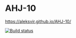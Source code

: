 # AHJ-10

https://aleksvir.github.io/AHJ-10/

[![Build status](https://ci.appveyor.com/api/projects/status/6rthpa3yct93p597/branch/main?svg=true)](https://ci.appveyor.com/project/AleksVir/ahj-10/branch/main)
